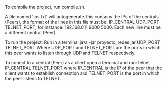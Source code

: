 To compile the project, run compile.sh.

A file named 'ips.txt' will autogenerate, this contains the IPs of the centrals (Peers), the format of the lines in this file must be: IP_CENTRAL UDP_PORT TELNET_PORT, for instance: 192.168.0.11 9000 5000. Each new line must be a different central (Peer).

To run the project:
Run in a terminal java -jar proyecto_redes.jar UDP_PORT TELNET_PORT
Where UDP_PORT and TELNET_PORT are the ports in which this peer wants to listen through UDP and TELNET respectively.

To conect to a central (Peer) as a client open a terminal and run: telnet IP_CENTRAL TELNET_PORT where IP_CENTRAL is the IP of the peer that the client wants to establish connection and TELNET_PORT is the port in which the peer listens to TELNET.